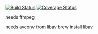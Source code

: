 [![Build Status](https://travis-ci.org/jcheong0428/facesync.svg?branch=master)](https://travis-ci.org/jcheong0428/facesync)
[![Coverage Status](https://coveralls.io/repos/github/jcheong0428/facesync/badge.svg?branch=master)](https://coveralls.io/github/jcheong0428/facesync?branch=master)

needs ffmpeg

needs avconv from libav 
brew install libav